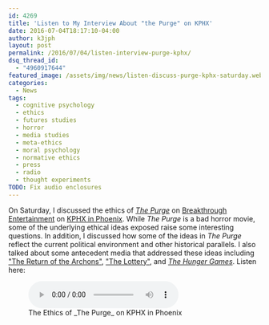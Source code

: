 ```yaml
---
id: 4269
title: 'Listen to My Interview About "the Purge" on KPHX'
date: 2016-07-04T18:17:10-04:00
author: k3jph
layout: post
permalink: /2016/07/04/listen-interview-purge-kphx/
dsq_thread_id:
  - "4960917644"
featured_image: /assets/img/news/listen-discuss-purge-kphx-saturday.webp
categories:
  - News
tags:
  - cognitive psychology
  - ethics
  - futures studies
  - horror
  - media studies
  - meta-ethics
  - moral psychology
  - normative ethics
  - press
  - radio
  - thought experiments
TODO: Fix audio enclosures
---
```

<!-- wp:paragraph -->
On Saturday, I discussed the ethics of [_The
Purge_](https://en.wikipedia.org/wiki/The_Purge) on [Breakthrough
Entertainment](http://www.breakradioshow.com/show/breakthrough-entertainment/)
on [KPHX in Phoenix](http://www.1480kphx.com/). While _The Purge_
is a bad horror movie, some of the underlying ethical ideas exposed
raise some interesting questions. In addition, I discussed how some
of the ideas in _The Purge_ reflect the current political environment
and other historical parallels. I also talked about some antecedent
media that addressed these ideas including ["The Return of the
Archons"](http://memory-alpha.wikia.com/wiki/The_Return_of_the_Archons_(episode)),
["The Lottery"](https://en.wikipedia.org/wiki/The_Lottery), and
_[The Hunger
Games](http://www.suzannecollinsbooks.com/the_hunger_games_69765.htm)_.
Listen here:

<figure class="wp-block-audio">
<audio controls="" src="/assets/audio/Breakthrough-Entertainment-2016-07-02-3.mp3"></audio>
<figcaption>The Ethics of _The Purge_ on KPHX in Phoenix</figcaption>
